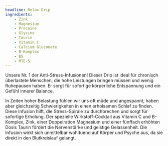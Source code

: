 ```yaml
---
headline: Relax Drip
ingredients:
    - Zink
    - Magnesium
    - Procaine
    - Glycine
    - Taurin
    - Vitamin C
    - Calcium Gluconate
    - B-Komplex
    - B5
    - MTE-5
---
```


Unsere Nr. 1 der Anti-Stress-Infusionen! Dieser Drip ist ideal für chronisch überlastete Menschen, die hohe Leistungen bringen müssen und wenig Ruhepausen haben. Er sorgt für sofortige körperliche Entspannung und ein Gefühl innerer Balance.

In Zeiten hoher Belastung fühlen wir uns oft müde und angespannt, haben aber gleichzeitig Schwierigkeiten in einen erholsamen Schlaf zu finden. Diese Infusion hilft, die Stress-Spirale zu durchbrechen und sorgt für sofortige Erholung. Der spezielle Wirkstoff-Cocktail aus Vitamin C und B-Komplex, Zink, einer Doppelration Magnesium und einer fünffach erhöhten Dosis Taurin fördert die Nervenstärke und geistige Gelassenheit. Die Infusion wirkt sich unmittelbar wohltuend auf Körper und Psyche aus, da sie direkt in den Blutkreislauf gelangt.
